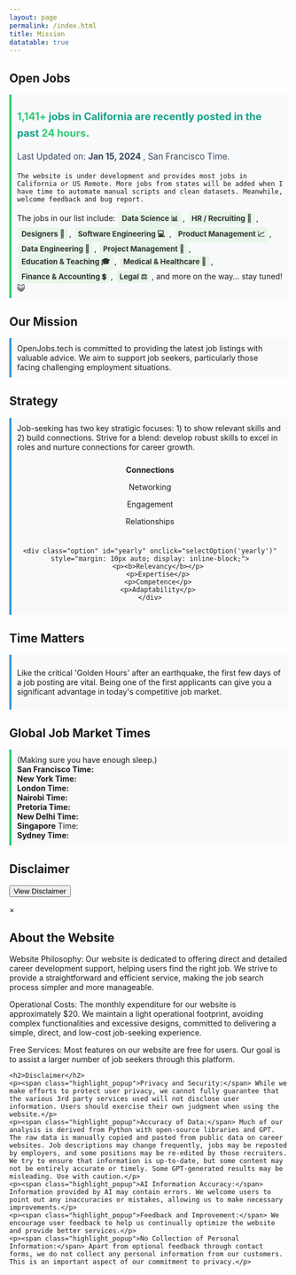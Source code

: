 ```yaml
---
layout: page
permalink: /index.html
title: Mission
datatable: true
---
```


<style>

.job-category {
  background-color: #e7f6e8;
  border-radius: 5px;
  padding: 3px 6px;
  margin: 0 2px;
  display: inline-block;
  color: #333;
  font-weight: bold;
  font-size: 0.95em; /* Slightly smaller font size for better fit */
}

/* Adding a fun and inviting message for the expanding list */
.expand-list-message {
  color: #3498db;
  font-weight: bold;
  font-size: 1.1em;
  margin-top: 20px;
}

/* Cat Emoji */
.cat-emoji {
  display: inline-block;
  margin-right: 5px;
  transform: translateY(3px); /* Aligns the cat emoji with the text */
}


/* Open Jobs Section Styles */
/* .current-date {
  background-color: #f8f9fa;
  border-left: 4px solid #2ecc71;
  padding: 20px;
  margin-bottom: 30px;
}

.current-date p {
  font-size: 1.1em;
  line-height: 1.6;
  color: #34495e;
} */

.current-date_general {
  background-color: #f8f9fa;
  border-left: 4px solid #2ecc71;
  padding: 10px;
  margin-bottom: 10px;
}

.current-date_general p {
  font-size: 1.1em;
  line-height: 1.6;
  color: #34495e;
}



.jobs-count {
  font-size: 1.2em;
  font-weight: bold;
  color: #16a085;
}

.jobs-count #count {
  font-weight: bold;
  color: #2ecc71;
}

.date {
  font-weight: bold;
}

/* DataTable Styles */
/* Adjusting the padding for compact table */
table.dataTable.compact thead th,
table.dataTable.compact tbody td {
  padding: 4px 5px; /* Adjusted padding for better spacing */
}

table.dataTable.compact thead th {
  background-color: #2c3e50;
  color: #ecf0f1;
}

table.dataTable.compact tbody td {
  background-color: #ecf0f1;
  color: #34495e;
}

/* Make the first column stand out with better contrast */
/* table.dataTable.compact thead th:first-child {
  background-color: #145A32; /* Dark green background */
  color: #FFFFFF; /* White text for contrast */
}

/* Make the first column body cells stand out with better contrast */
table.dataTable.compact tbody td:first-child {
  background-color: #1C2833; /* Even darker background for better contrast */
  color: #FFFFFF; /* White text for high contrast */
  font-weight: bold; /* Optional: Makes the text bold for better legibility */
} */

/* Custom button style for pagination */
.dataTables_wrapper .dataTables_paginate .paginate_button {
  background-color: #2ecc71;
  color: white !important;
}

.dataTables_wrapper .dataTables_paginate .paginate_button:hover {
  background-color: #27ae60 !important;
}




table.dataTable {
  width: 1000px !important; /* Fixed width for the entire table */
  table-layout: fixed; /* This helps enforce fixed column widths */
  margin: 0 auto; /* Center the table */
}

.dataTables_wrapper {
  width: 100%;
  overflow-x: auto; /* Allows horizontal scrolling on smaller screens */
}

/* If you want to apply a fixed width to each column equally, you can do this */
table.dataTable.compact th,
table.dataTable.compact td {
  width: 130px !important; /* This will apply a fixed width to all columns, adjust as needed */
}

/* Column specific widths, adjust as needed */
table.dataTable.compact th:first-child,
table.dataTable.compact td:first-child {
width: 10%;
}

table.dataTable.compact th:nth-child(2),
table.dataTable.compact td:nth-child(2) {
width: 30%;
}

/* Ensure that the column widths do not stretch beyond the table's fixed width */

/* table.dataTable.compact thead th,
table.dataTable.compact tbody td {
overflow: hidden; / Keep content within the cell /
white-space: nowrap; / Prevent text from wrapping /
text-overflow: ellipsis; / Add an ellipsis to text that's too long to fit */
} */

</style>

## Open Jobs

<div class="current-date_general date-display">
  <p>
    <span class="jobs-count">
      <span id="count">1,141+</span> jobs in California are recently posted in the past  <span id="count">24 hours</span>.
    </span>
  </p>
  <p>
    Last Updated on:
    <span class="date"> Jan 15, 2024 </span>,
    San Francisco Time.
  </p>
  
    The website is under development and provides most jobs in California or US Remote. More jobs from states will be added when I have time to automate manual scripts and clean datasets. Meanwhile, welcome feedback and bug report.
  
  <p> </p>
  The jobs in our list include: 
    <span class="job-category">Data Science 📊</span>, 
    <span class="job-category">HR / Recruiting 👥</span>, 
    <span class="job-category">Designers 🎨</span>, 
    <span class="job-category">Software Engineering 💻</span>, 
    <span class="job-category">Product Management 📈</span>, 
    <span class="job-category">Data Engineering 🔢</span>, 
    <span class="job-category">Project Management 📝</span>, 
    <span class="job-category">Education & Teaching 🎓</span>, 
    <span class="job-category">Medical & Healthcare 🏥</span>, 
    <span class="job-category">Finance & Accounting 💲</span>, 
    <span class="job-category">Legal ⚖️</span>, 
    <span class="expanding-list">and more on the way... stay tuned! 😺</span>

</div>


<!-- jQuery library -->
<script src="https://code.jquery.com/jquery-3.5.1.js"></script>

<!-- DataTables CSS  - need to update this part to make compact tables-->
<link rel="stylesheet" type="text/css" href="assets/css/jquery.dataTables.css">
<!-- <link rel="stylesheet" type="text/css" href="assets/css/jquery.dataTables.min.css"> -->
<!-- <link rel="stylesheet" type="text/css" href="https://cdn.datatables.net/1.13.7/css/jquery.dataTables.min.css"> -->
<!-- <link rel="stylesheet" type="text/css" href="https://cdn.datatables.net/1.10.21/css/jquery.dataTables.css"> -->

<!-- DataTables JS -->
<script type="text/javascript" charset="utf8" src="https://cdn.datatables.net/1.10.21/js/jquery.dataTables.js"></script>


<div class="datatable-begin"></div>


<div class="datatable-end"></div>

 <script>
  // 1/15/2023. Jeremy Gu. First, modify your JavaScript initialization for DataTables to add the compact class dynamically:

  $(document).ready(function(){
    // This will add an `id` to the first `table` element within your content.
    var table = $('article table').first();
    table.attr('id', 'myTable');

    // to add the compact class dynamically:
    table.addClass('display compact'); // Add the compact class dynamically
    // table.css('width', '0.50%');
    // Now you can initialize DataTables
    $('#myTable').DataTable({
      "paging": true,
      "ordering": true,
      "info": false
    });
  });
</script>


<style>
/* ...existing styles... */

.mission-section, .strategy-section, .times-section, .advice-section,  .time-matters-section {
  background-color: #f9f9f9;
  border-left: 4px solid #3498db;
  padding: 10px;
  margin-bottom: 30px;
}

.section-header {
  color: #2c3e50;
  margin-bottom: 10px;
}

.icon {
  display: inline-block;
  width: 24px;
  height: 24px;
  margin-right: 8px;
  vertical-align: middle;
}

.times-section {
  background-color: #e8f9f8;
  border-color: #2ecc71;
}

/* You can add more specific styles for icons, text, and layout as needed */
</style>

## Our Mission

<div class="mission-section">
  OpenJobs.tech is committed to providing the latest job listings with valuable advice. We aim to support job seekers, particularly those facing challenging employment situations.
</div>



## Strategy
<div class="mission-section">
Job-seeking has two key stratigic focuses: 1) to show relevant skills and 2) build connections. Strive for a blend: develop robust skills to excel in roles and nurture connections for career growth.
<div class="pricing-options" style="text-align: center;">
    <div class="option" id="monthly" onclick="selectOption('monthly')" style="margin: 10px auto; display: inline-block;">
        <p><b>Connections</b></p>  
        <p>Networking</p>
        <p>Engagement</p>
        <p>Relationships</p>
    </div>
  
    <div class="option" id="yearly" onclick="selectOption('yearly')" style="margin: 10px auto; display: inline-block;">
        <p><b>Relevancy</b></p>
        <p>Expertise</p>
        <p>Competence</p>
        <p>Adaptability</p>
    </div>
</div>


<div class="service-description" id="serviceDescription" style="text-align: center;">
  <!-- The service description will be updated here -->
</div>
  
<p id="serviceTerms" style="text-align: center;">
  <!-- The terms of service will be updated here -->
</p>
<!-- Load the JavaScript file for pricing -->
<script src="{{ '/assets/js/pricing.js' | relative_url }}"></script>
</div> 




## Time Matters
<div class="time-matters-section">

Like the critical 'Golden Hours' after an earthquake, the first few days of a job posting are vital. Being one of the first applicants can give you a significant advantage in today's competitive job market.
</div>

## Global Job Market Times
<div class="current-date_general date-display">
(Making sure you have enough sleep.)

<div id="time-SanFrancisco"><b>San Francisco Time:</b></div>
<div id="time-NewYork"><b>New York Time:</b></div>
<div id="time-London"><b>London Time:</b></div>
<div id="time-Nairobi"><b>Nairobi Time:</b></div>
<div id="time-Pretoria"><b>Pretoria Time:</b></div>
<div id="time-NewDelhi"><b>New Delhi Time:</b></div>  
<div id="time-Singapore"><b>Singapore</b> Time: </div>
<div id="time-Sydney"><b>Sydney Time:</b></div>
</div>

## Disclaimer

<button id="disclaimerBtn">View Disclaimer</button>

<!-- Disclaimer Modal -->
<div id="disclaimerModal" class="modal">
  <div class="modal-content">
    <span class="close">&times;</span>
    <h2>About the Website</h2>
    <p><span class="highlight_popup">Website Philosophy:</span> Our website is dedicated to offering direct and detailed career development support, helping users find the right job. We strive to provide a straightforward and efficient service, making the job search process simpler and more manageable.</p>
    <p><span class="highlight_popup">Operational Costs:</span> The monthly expenditure for our website is approximately $20. We maintain a light operational footprint, avoiding complex functionalities and excessive designs, committed to delivering a simple, direct, and low-cost job-seeking experience.</p>
    <p><span class="highlight_popup">Free Services:</span> Most features on our website are free for users. Our goal is to assist a larger number of job seekers through this platform.</p>

    <h2>Disclaimer</h2>
    <p><span class="highlight_popup">Privacy and Security:</span> While we make efforts to protect user privacy, we cannot fully guarantee that the various 3rd party services used will not disclose user information. Users should exercise their own judgment when using the website.</p>
    <p><span class="highlight_popup">Accuracy of Data:</span> Much of our analysis is derived from Python with open-source libraries and GPT. The raw data is manually copied and pasted from public data on career websites. Job descriptions may change frequently, jobs may be reposted by employers, and some positions may be re-edited by those recruiters. We try to ensure that information is up-to-date, but some content may not be entirely accurate or timely. Some GPT-generated results may be misleading. Use with caution.</p>
    <p><span class="highlight_popup">AI Information Accuracy:</span> Information provided by AI may contain errors. We welcome users to point out any inaccuracies or mistakes, allowing us to make necessary improvements.</p>
    <p><span class="highlight_popup">Feedback and Improvement:</span> We encourage user feedback to help us continually optimize the website and provide better services.</p>
    <p><span class="highlight_popup">No Collection of Personal Information:</span> Apart from optional feedback through contact forms, we do not collect any personal information from our customers. This is an important aspect of our commitment to privacy.</p>
  </div>
</div>




<script>
// Get the modal
var disclaimerModal = document.getElementById("disclaimerModal");

// Get the button that opens the modal
var disclaimerBtn = document.getElementById("disclaimerBtn");

// Get the <span> element that closes the modal
var disclaimerSpan = disclaimerModal.getElementsByClassName("close")[0];

// When the user clicks the button, open the modal 
disclaimerBtn.onclick = function() {
  disclaimerModal.style.display = "block";
}

// When the user clicks on <span> (x), close the modal
disclaimerSpan.onclick = function() {
  disclaimerModal.style.display = "none";
}

// When the user clicks anywhere outside of the modal, close it
window.onclick = function(event) {
  if (event.target == disclaimerModal) {
    disclaimerModal.style.display = "none";
  }
}
</script>



